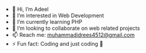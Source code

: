 - 👋 Hi, I’m Adeel
- 👀 I’m interested in Web Development
- 🌱 I’m currently learning PHP
- 💞️ I’m looking to collaborate on web related projects
- 📫 Reach me: muhammadidrees4512@gmail.com
- ⚡ Fun fact: Coding and just coding 🤣

<!---
idrees-coder/idrees-coder is a ✨ special ✨ repository because its `README.md` (this file) appears on your GitHub profile.
You can click the Preview link to take a look at your changes.
--->
